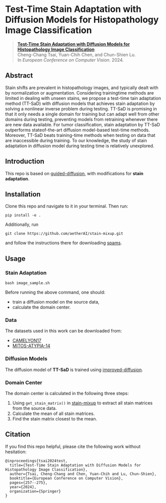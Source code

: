# Test-Time Stain Adaptation with Diffusion Models for Histopathology Image Classification
> [**Test-Time Stain Adaptation with Diffusion Models for Histopathology Image Classification**](https://www.ecva.net/papers/eccv_2024/papers_ECCV/papers/05175.pdf)  
> Cheng-Chang Tsai, Yuan-Chih Chen, and Chun-Shien Lu.  
> In *European Conference on Computer Vision*. 2024.

## Abstract
Stain shifts are prevalent in histopathology images, and typically dealt with by normalization or augmentation. Considering trainingtime methods are limited in dealing with unseen stains, we propose a test-time tain adaptation method (TT-SaD) with diffusion models that achieves stain adaptation by solving a nonlinear inverse problem during testing. TT-SaD is promising in that it only needs a single domain for training but can adapt well from other domains during testing, preventing models from retraining whenever there are new data available. For tumor classification, stain adaptation by TT-SaD outperforms stateof-the-art diffusion model-based test-time methods. Moreover, TT-SaD beats training-time methods when testing on data that are inaccessible during training. To our knowledge, the study of stain adaptation in diffusion model during testing time is relatively unexplored.

## Introduction
This repo is based on [guided-diffusion](https://github.com/openai/guided-diffusion), with modifications for **stain adaptation**.

## Installation
Clone this repo and navigate to it in your terminal. Then run:
```
pip install -e .
```
Additionally, run
```
git clone https://github.com/aetherAI/stain-mixup.git
```
and follow the instructions there for downloading [spams](http://thoth.inrialpes.fr/people/mairal/spams/).

## Usage
### Stain Adaptation
```
bash image_sample.sh
```
Before running the above command, one should:
- train a diffusion model on the source data,
- calculate the domain center.

### Data
The datasets used in this work can be downloaded from:
- [CAMELYON17](https://camelyon17.grand-challenge.org/)
- [MITOS-ATYPIA-14](https://mitos-atypia-14.grand-challenge.org/)

### Diffusion Models
The diffusion model of **TT-SaD** is trained using [improved-diffusion](https://github.com/openai/improved-diffusion).

### Domain Center
The domain center is calculated in the following three steps:
1. Using `get_stain_matrix()` in [stain-mixup](https://github.com/aetherAI/stain-mixup/blob/main/stain_mixup/utils.py#L31C5-L31C21) to extract all stain matrices from the source data.
2. Calculate the mean of all stain matrices.
3. Find the stain matrix closest to the mean.

## Citation
If you find this repo helpful, please cite the following work without hesitation:
```
@inproceedings{tsai2024test,
  title={Test-Time Stain Adaptation with Diffusion Models for Histopathology Image Classification},
  author={Tsai, Cheng-Chang and Chen, Yuan-Chih and Lu, Chun-Shien},
  booktitle={European Conference on Computer Vision},
  pages={257--275},
  year={2024},
  organization={Springer}
}
```
